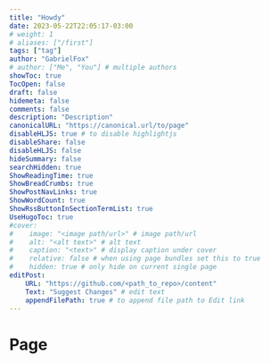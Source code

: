 ```yaml
---
title: "Howdy"
date: 2023-05-22T22:05:17-03:00
# weight: 1
# aliases: ["/first"]
tags: ["tag"]
author: "GabrielFox"
# author: ["Me", "You"] # multiple authors
showToc: true
TocOpen: false
draft: false
hidemeta: false
comments: false
description: "Description"
canonicalURL: "https://canonical.url/to/page"
disableHLJS: true # to disable highlightjs
disableShare: false
disableHLJS: false
hideSummary: false
searchHidden: true
ShowReadingTime: true
ShowBreadCrumbs: true
ShowPostNavLinks: true
ShowWordCount: true
ShowRssButtonInSectionTermList: true
UseHugoToc: true
#cover:
#    image: "<image path/url>" # image path/url
#    alt: "<alt text>" # alt text
#    caption: "<text>" # display caption under cover
#    relative: false # when using page bundles set this to true
#    hidden: true # only hide on current single page
editPost:
    URL: "https://github.com/<path_to_repo>/content"
    Text: "Suggest Changes" # edit text
    appendFilePath: true # to append file path to Edit link
---
```


# Page
